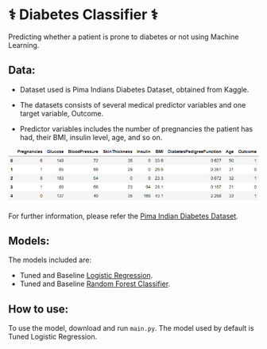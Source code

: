 # ⚕️ Diabetes Classifier ⚕️
Predicting whether a patient is prone to diabetes or not using Machine Learning.

## Data:

* Dataset used is Pima Indians Diabetes Dataset, obtained from Kaggle.

* The datasets consists of several medical predictor variables and one target variable, Outcome. 
* Predictor variables includes the number of pregnancies the patient has had, their BMI, insulin level, age, and so on.

<img src = "Images/img.png">


For further information, please refer the [Pima Indian Diabetes Dataset](https://www.kaggle.com/uciml/pima-indians-diabetes-database).

## Models:

The models included are:
* Tuned and Baseline [Logistic Regression](https://scikit-learn.org/stable/modules/generated/sklearn.linear_model.LogisticRegression.html).
* Tuned and Baseline [Random Forest Classifier](https://scikit-learn.org/stable/modules/generated/sklearn.ensemble.RandomForestClassifier.html).

## How to use:

To use the model, download and run `main.py`. The model used by default is Tuned Logistic Regression.


